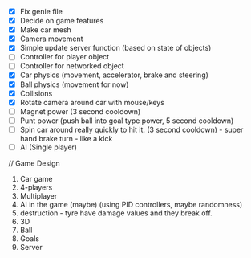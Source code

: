 - [x] Fix genie file
- [x] Decide on game features
- [x] Make car mesh
- [x] Camera movement
- [x] Simple update server function (based on state of objects)
- [ ] Controller for player object
- [ ] Controller for networked object
- [x] Car physics (movement, accelerator, brake and steering)
- [x] Ball physics (movement for now)
- [x] Collisions
- [x] Rotate camera around car with mouse/keys
- [ ] Magnet power (3 second cooldown)
- [ ] Punt power (push ball into goal type power, 5 second cooldown)
- [ ] Spin car around really quickly to hit it. (3 second cooldown) - super hand brake turn - like a kick
- [ ] AI (Single player)

// Game Design

1. Car game
2. 4-players
3. Multiplayer
4. AI in the game (maybe) (using PID controllers, maybe randomness)
5. destruction - tyre have damage values and they break off.
6. 3D
7. Ball
8. Goals
9. Server

